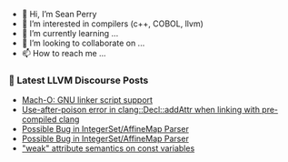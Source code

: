 - 👋 Hi, I’m Sean Perry
- 👀 I’m interested in compilers (c++, COBOL, llvm)
- 🌱 I’m currently learning ...
- 💞️ I’m looking to collaborate on ...
- 📫 How to reach me ...

<!---
s66perry/s66perry is a ✨ special ✨ repository because its `README.md` (this file) appears on your GitHub profile.
You can click the Preview link to take a look at your changes.
--->
### 📕 Latest LLVM Discourse Posts

<!-- DISCOURSE-LLVM:START -->
- [Mach-O: GNU linker script support](https://discourse.llvm.org/t/mach-o-gnu-linker-script-support/62972#post_3)
- [Use-after-poison error in clang::Decl::addAttr when linking with pre-compiled clang](https://discourse.llvm.org/t/use-after-poison-error-in-clang-addattr-when-linking-with-pre-compiled-clang/62978#post_1)
- [Possible Bug in IntegerSet/AffineMap Parser](https://discourse.llvm.org/t/possible-bug-in-integerset-affinemap-parser/62975#post_5)
- [Possible Bug in IntegerSet/AffineMap Parser](https://discourse.llvm.org/t/possible-bug-in-integerset-affinemap-parser/62975#post_4)
- [&quot;weak&quot; attribute semantics on const variables](https://discourse.llvm.org/t/weak-attribute-semantics-on-const-variables/62311#post_15)
<!-- DISCOURSE-LLVM:END -->
